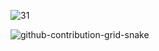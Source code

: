 ![31](https://user-images.githubusercontent.com/106864876/186499840-f8a85578-57d6-4cc0-a1f5-1f6ba538751c.JPG)

![github-contribution-grid-snake](https://user-images.githubusercontent.com/106864876/179424426-29262e35-ab7b-4701-8ce3-8ed7db3d592b.svg)




